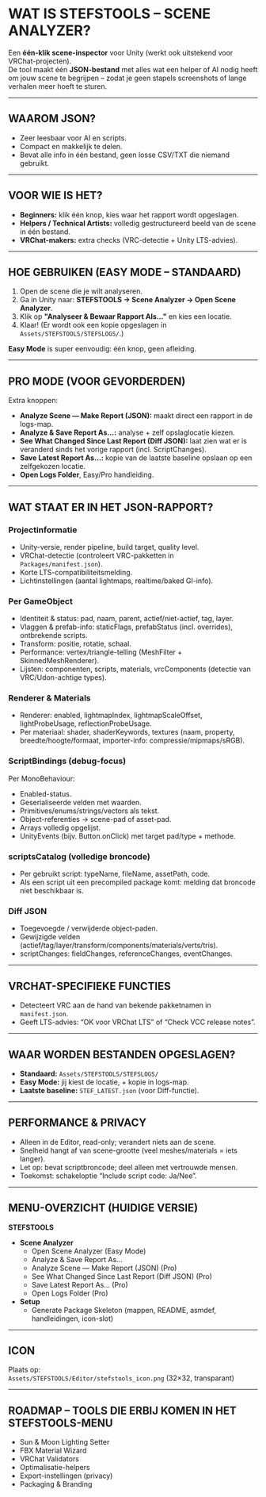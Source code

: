 # WAT IS STEFSTOOLS – SCENE ANALYZER?
Een **één-klik scene-inspector** voor Unity (werkt ook uitstekend voor VRChat-projecten).  
De tool maakt één **JSON-bestand** met alles wat een helper of AI nodig heeft om jouw scene te begrijpen – zodat je geen stapels screenshots of lange verhalen meer hoeft te sturen.

---

## WAAROM JSON?
- Zeer leesbaar voor AI en scripts.
- Compact en makkelijk te delen.
- Bevat alle info in één bestand, geen losse CSV/TXT die niemand gebruikt.

---

## VOOR WIE IS HET?
- **Beginners:** klik één knop, kies waar het rapport wordt opgeslagen.  
- **Helpers / Technical Artists:** volledig gestructureerd beeld van de scene in één bestand.  
- **VRChat-makers:** extra checks (VRC-detectie + Unity LTS-advies).

---

## HOE GEBRUIKEN (EASY MODE – STANDAARD)
1. Open de scene die je wilt analyseren.  
2. Ga in Unity naar: **STEFSTOOLS → Scene Analyzer → Open Scene Analyzer**.  
3. Klik op **"Analyseer & Bewaar Rapport Als…"** en kies een locatie.  
4. Klaar! (Er wordt ook een kopie opgeslagen in `Assets/STEFSTOOLS/STEFSLOGS/`.)

**Easy Mode** is super eenvoudig: één knop, geen afleiding.

---

## PRO MODE (VOOR GEVORDERDEN)
Extra knoppen:
- **Analyze Scene — Make Report (JSON):** maakt direct een rapport in de logs-map.
- **Analyze & Save Report As…:** analyse + zelf opslaglocatie kiezen.
- **See What Changed Since Last Report (Diff JSON):** laat zien wat er is veranderd sinds het vorige rapport (incl. ScriptChanges).
- **Save Latest Report As…:** kopie van de laatste baseline opslaan op een zelfgekozen locatie.
- **Open Logs Folder**, Easy/Pro handleiding.

---

## WAT STAAT ER IN HET JSON-RAPPORT?

### **Projectinformatie**
- Unity-versie, render pipeline, build target, quality level.
- VRChat-detectie (controleert VRC-pakketten in `Packages/manifest.json`).
- Korte LTS-compatibiliteitsmelding.
- Lichtinstellingen (aantal lightmaps, realtime/baked GI-info).

### **Per GameObject**
- Identiteit & status: pad, naam, parent, actief/niet-actief, tag, layer.
- Vlaggen & prefab-info: staticFlags, prefabStatus (incl. overrides), ontbrekende scripts.
- Transform: positie, rotatie, schaal.
- Performance: vertex/triangle-telling (MeshFilter + SkinnedMeshRenderer).
- Lijsten: componenten, scripts, materials, vrcComponents (detectie van VRC/Udon-achtige types).

### **Renderer & Materials**
- Renderer: enabled, lightmapIndex, lightmapScaleOffset, lightProbeUsage, reflectionProbeUsage.
- Per materiaal: shader, shaderKeywords, textures (naam, property, breedte/hoogte/formaat, importer-info: compressie/mipmaps/sRGB).

### **ScriptBindings (debug-focus)**
Per MonoBehaviour:
- Enabled-status.
- Geserialiseerde velden met waarden.
- Primitives/enums/strings/vectors als tekst.
- Object-referenties → scene-pad of asset-pad.
- Arrays volledig opgelijst.
- UnityEvents (bijv. Button.onClick) met target pad/type + methode.

### **scriptsCatalog (volledige broncode)**
- Per gebruikt script: typeName, fileName, assetPath, code.
- Als een script uit een precompiled package komt: melding dat broncode niet beschikbaar is.

### **Diff JSON**
- Toegevoegde / verwijderde object-paden.
- Gewijzigde velden (actief/tag/layer/transform/components/materials/verts/tris).
- scriptChanges: fieldChanges, referenceChanges, eventChanges.

---

## VRCHAT-SPECIFIEKE FUNCTIES
- Detecteert VRC aan de hand van bekende pakketnamen in `manifest.json`.
- Geeft LTS-advies: “OK voor VRChat LTS” of “Check VCC release notes”.

---

## WAAR WORDEN BESTANDEN OPGESLAGEN?
- **Standaard:** `Assets/STEFSTOOLS/STEFSLOGS/`
- **Easy Mode:** jij kiest de locatie, + kopie in logs-map.
- **Laatste baseline:** `STEF_LATEST.json` (voor Diff-functie).

---

## PERFORMANCE & PRIVACY
- Alleen in de Editor, read-only; verandert niets aan de scene.
- Snelheid hangt af van scene-grootte (veel meshes/materials = iets langer).
- Let op: bevat scriptbroncode; deel alleen met vertrouwde mensen.
- Toekomst: schakeloptie “Include script code: Ja/Nee”.

---

## MENU-OVERZICHT (HUIDIGE VERSIE)
**STEFSTOOLS**
- **Scene Analyzer**
  - Open Scene Analyzer (Easy Mode)
  - Analyze & Save Report As…
  - Analyze Scene — Make Report (JSON) (Pro)
  - See What Changed Since Last Report (Diff JSON) (Pro)
  - Save Latest Report As… (Pro)
  - Open Logs Folder (Pro)
- **Setup**
  - Generate Package Skeleton (mappen, README, asmdef, handleidingen, icon-slot)

---

## ICON
Plaats op:  
`Assets/STEFSTOOLS/Editor/stefstools_icon.png` (32×32, transparant)

---

## ROADMAP – TOOLS DIE ERBIJ KOMEN IN HET STEFSTOOLS-MENU
- Sun & Moon Lighting Setter
- FBX Material Wizard
- VRChat Validators
- Optimalisatie-helpers
- Export-instellingen (privacy)
- Packaging & Branding
